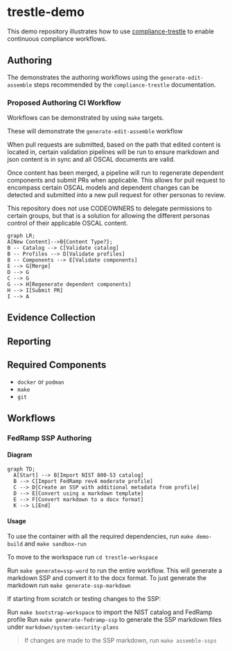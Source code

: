 # trestle-demo

This demo repository illustrates how to use [compliance-trestle](https://ibm.github.io/compliance-trestle/) to enable continuous compliance workflows.

## Authoring

The demonstrates the authoring workflows using the `generate-edit-assemble` steps recommended by the `compliance-trestle` documentation.

### Proposed Authoring CI Workflow

Workflows can be demonstrated by using `make` targets.

These will demonstrate the `generate-edit-assemble` workflow

When pull requests are submitted, based on the path that edited content is located in, certain validation pipelines will
be run to ensure markdown and json content is in sync and all OSCAL documents are valid.

Once content has been merged, a pipeline will run to regenerate dependent components and submit PRs when applicable.
This allows for pull request to encompass certain OSCAL models and dependent changes can be detected and submitted into a new pull request for
other personas to review.

This repository does not use CODEOWNERS to delegate permissions to certain groups, but that is a solution for allowing the 
different personas control of their applicable OSCAL content.

```mermaid
graph LR;
A[New Content]-->B{Content Type?};
B -- Catalog --> C[Validate catalog]
B -- Profiles --> D[Validate profiles]
B -- Components --> E[Validate components]
E --> G[Merge]
D --> G
C --> G
G --> H[Regenerate dependent components]
H --> I[Submit PR]
I --> A
```


## Evidence Collection

## Reporting

## Required Components

- `docker` or `podman`
- `make`
- `git`

## Workflows

### FedRamp SSP Authoring

#### Diagram

```mermaid
graph TD;
  A[Start] --> B[Import NIST 800-53 catalog]
  B --> C[Import FedRamp rev4 moderate profile]
  C --> D[Create an SSP with additional metadata from profile]
  D --> E[Convert using a markdown template]
  E --> F[Convert markdown to a docx format]
  K --> L[End]
```

#### Usage

To use the container with all the required dependencies, run `make demo-build` and `make sandbox-run`

To move to the workspace run `cd trestle-workspace`

Run `make generate=ssp-word` to run the entire workflow. This will generate a markdown SSP and convert it to the docx format.
To just generate the markdown run `make generate-ssp-markdown`

If starting from scratch or testing changes to the SSP:

Run `make bootstrap-workspace` to import the NIST catalog and FedRamp profile
Run `make generate-fedramp-ssp` to generate the SSP markdown files under `markdown/system-security-plans`

> If changes are made to the SSP markdown, run `make assemble-ssps`







